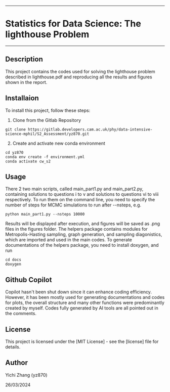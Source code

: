 **********************************************
# Statistics for Data Science: The lighthouse Problem
**********************************************

## Description
This project contains the codes used for solving the lighthouse problem described in lighthouse.pdf and reproducing all the results and figures shown in the report.

## Installaion
To install this project, follow these steps:
1. Clone from the Gitlab Repository
```
git clone https://gitlab.developers.cam.ac.uk/phy/data-intensive-science-mphil/S2_Assessment/yz870.git
```
2. Create and activate new conda environment
```
cd yz870
conda env create -f environment.yml
conda activate cw_s2
```

## Usage
There 2 two main scripts, called main_part1.py and main_part2.py, containing solutions to questions i to v and solutions to questions vi to viii respectively. To run them on the command line, you need to specify the number of steps for MCMC simulations to run after --nsteps, e.g.
```
python main_part1.py --nsteps 10000
```
Results will be displayed after execution, and figures will be saved as .png files in the figures folder. The helpers package contains modules for Metropolis-Hasting sampling, graph generation, and sampling diagonistics, which are imported and used in the main codes. To generate documentations of the helpers package, you need to install doxygen, and run
```
cd docs
doxygen
```

## Github Copilot
Copilot hasn't been shut down since it can enhance coding efficiency. However, it has been mostly used for generating documentations and codes for plots, the overall structure and many other functions were predominantly created by myself. Codes fully generated by AI tools are all pointed out in the comments.

## License
This project is licensed under the [MIT License] - see the [license] file for details.
## Author
Yichi Zhang (yz870)

26/03/2024